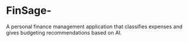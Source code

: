 # FinSage-
A personal finance management application that classifies expenses and gives budgeting recommendations based on AI.

